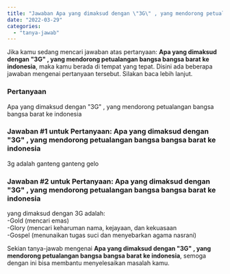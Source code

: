 ```yaml
---
title: "Jawaban Apa yang dimaksud dengan \"3G\" , yang mendorong petualangan bangsa bangsa barat ke indonesia"
date: "2022-03-29"
categories: 
  - "tanya-jawab"
---
```


Jika kamu sedang mencari jawaban atas pertanyaan: **Apa yang dimaksud dengan "3G" , yang mendorong petualangan bangsa bangsa barat ke indonesia**, maka kamu berada di tempat yang tepat. Disini ada beberapa jawaban mengenai pertanyaan tersebut. Silakan baca lebih lanjut.

### Pertanyaan

Apa yang dimaksud dengan "3G" , yang mendorong petualangan bangsa bangsa barat ke indonesia  

### Jawaban #1 untuk Pertanyaan: Apa yang dimaksud dengan "3G" , yang mendorong petualangan bangsa bangsa barat ke indonesia  

3g adalah ganteng ganteng gelo  

### Jawaban #2 untuk Pertanyaan: Apa yang dimaksud dengan "3G" , yang mendorong petualangan bangsa bangsa barat ke indonesia  

yang dimaksud dengan 3G adalah:  
\-Gold (mencari emas)  
\-Glory (mencari keharuman nama, kejayaan, dan kekuasaan  
\-Gospel (menunaikan tugas suci dan menyebarkan agama nasrani)

Sekian tanya-jawab mengenai **Apa yang dimaksud dengan "3G" , yang mendorong petualangan bangsa bangsa barat ke indonesia**, semoga dengan ini bisa membantu menyelesaikan masalah kamu.
